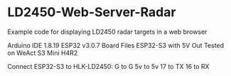 # LD2450-Web-Server-Radar
Example code for displaying LD2450 radar targets in a web browser

Arduino IDE 1.8.19
ESP32 v3.0.7 Board Files
ESP32-S3 with 5V Out
Tested on WeAct S3 Mini H4R2

Connect ESP32-S3 to HLK-LD2450:
G to G
5v to 5v
17 to TX
16 to RX
